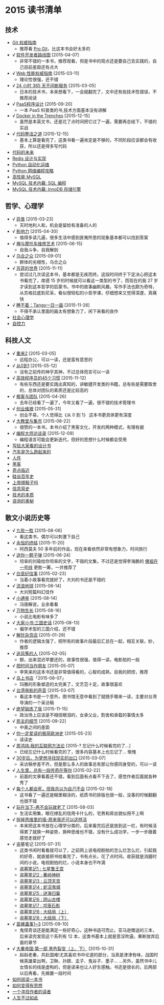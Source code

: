 # 2015 读书清单

## 技术

* [Git 权威指南](http://book.douban.com/subject/6526452/)
    * 推荐看 [Pro Git](http://book.douban.com/subject/3420144/)，比这本书会好太多的
* √ [软件开发者路线图](http://book.douban.com/subject/4924164/) [2015-04-07]
    * 非常不错的一本书，推荐观看，但是书中的观点还是要自己去实践的，自己目前差距还有点大
* √ [Web 性能权威指南](http://book.douban.com/subject/25856314/) [2015-03-11]
    * 理论性很强，还不错
* √ [24 小时 365 天不间断服务](http://book.douban.com/subject/26293733/) [2015-03-05]
    * 日本的技术书，本来想看下，一会就翻完了，文中还有些技术性错误，不推荐阅读
* √ [PaaS程序设计](http://book.douban.com/subject/26312377/) [2015-09-20]
    * 一本 PaaS 科普类的书,技术方面基本没有讲解
* √ [Docker in the Trenches](http://book.douban.com/subject/26477632/) [2015-12-15]
    * 虽然是本英文书，还是花了点时间把它过了一遍，需要再总结下，不错的实战
* √ [代码整洁之道](http://book.douban.com/subject/4199741/) [2015-12-15]
    * 基本上算是看完了，这类书看一遍肯定是不够的，不同阶段应该都会有收获，所以还是得多写代码
* [代码的未来](http://book.douban.com/subject/24536403/)
* [Redis 设计与实现](http://book.douban.com/subject/25900156/)
* [Python 自动化运维](http://book.douban.com/subject/26258735/)
* [Python 网络编程攻略](http://book.douban.com/subject/26230343/)
* [高性能 MySQL](http://book.douban.com/subject/23008813/)
* [MySQL 技术内幕: SQL 编程](http://book.douban.com/subject/10569620/)
* [MySQL 技术内幕: InnoDB 存储引擎](http://book.douban.com/subject/24708143/)

## 哲学、心理学

* √ [异类](http://book.douban.com/subject/25863621/) [2015-03-23]
    * 天时地利人和，机会是留给有准备的人的
* √ [影响力](http://book.douban.com/subject/1786387/) [2015-04-30]
    * 值得多读几遍，很多生活中感到匪夷所思的现象基本都可以找到答案
* √ [禅与摩托车维修艺术](http://book.douban.com/subject/6811366/) [2015-06-15]
    * 自我斗争，自我解剖
* √ [乌合之众](http://book.douban.com/subject/2256351/) [2015-09-01]
    * 群体的劣根性，乌合之众
* √ [苏菲的世界](http://book.douban.com/subject/1045818/) [2015-11-11]
    * 尝试过几次读这本书，基本都是无疾而终。这段时间终于下定决心把这本书看完了，席德 15 岁的时候就可以看这一类型的书了，而现在的我 27 岁才读到这本哲学的启蒙书。书中的故事幽默风趣，写作手法也颇为奇特，从苏格拉底到尼采，看似很轻松的小哲学课，仔细想来又觉得深邃，真痛快
* √ [睡不着：Tango一日一画](http://book.douban.com/subject/25775445/) [2015-11-26]
    * 不得不承认里面的画太有想象力了，闲下来看的良作
* [社会心理学](http://book.douban.com/subject/1476651/)
* [自控力](http://book.douban.com/subject/10786473/)

## 科技人文

* √ [重来2](http://book.douban.com/subject/25861795/) [2015-03-05]
    * 远程办公，可以一读，还是蛮有意思的
* √ [从0到1](http://book.douban.com/subject/26297606/) [2015-05-12]
    * 没有之前传的神乎其神，不过总体而言可以一读
* √ [高效程序员的45个习惯](http://book.douban.com/subject/4164024/) [2015-11-12]
    * 有些东西还是要实践出真知的，讲敏捷开发类的书籍，总有些是需要取舍的，总体对团队的素质还是比较高的
* √ [极客与团队](http://book.douban.com/subject/21372237/) [2015-04-26]
    * 去年已经看了一遍了，今年又看了一遍，很不错的技术管理书
* √ [创业维艰](http://book.douban.com/subject/26306686/) [2015-05-31]
    * 创业不易，个人觉得比《从 0 到 1》 这本书更具体更有深度
* √ [大教堂与集市](http://book.douban.com/subject/25881855/) [2015-08-22]
    * 很赞的一本书，本书介绍了黑客文化，开发的两种模式，有理有据
* √ [编程大师访谈录](http://book.douban.com/subject/7007204/) [2015-12-09]
    * 编程语言可能会更新迭代，但好的思想什么时候都会受用
* [写给大家看的设计书](http://book.douban.com/subject/3323633/)
* [汽车是怎么跑起来的](http://book.douban.com/subject/25761310/)
* [人件](http://book.douban.com/subject/1108725/)
* [黑客](http://book.douban.com/subject/6860890/)
* [奇点临近](http://book.douban.com/subject/6855803/)
* [硅谷百年史](http://book.douban.com/subject/25857804/)
* [上帝掷骰子吗](http://book.douban.com/subject/1467022/)
* [信息简史](http://book.douban.com/subject/25752043/)
* [技术的本质](http://book.douban.com/subject/25846075/)
* [咨询的奥秘](http://book.douban.com/subject/25785829/)

## 散文小说历史等

* √ [九败一胜](http://book.douban.com/subject/25975454/) [2015-08-06]
    * 看这类书，偶尔可以刺激下自己
* √ [永恒的终结](http://book.douban.com/subject/25829693/) [2015-11-20]
    * 阿西莫夫 50 多年前的作品，现在来看依然非常有想象力，时间旅行
* √ [送你一颗子弹](http://book.douban.com/subject/4238362/) [2015-06-24]
    * 坦率的刘瑜给你坦率的文字，不错的文集，不过还是觉得李海鹏的 [佛祖在一号线](http://book.douban.com/subject/4872671/) 更胜一筹，一并推荐了
* √ [白垩纪往事](http://book.douban.com/subject/4832901/) [2015-02-23]
    * 当着小故事看完就好了，大刘的书还是不错的
* √ [流浪地球](http://book.douban.com/subject/3266609/) [2015-08-14]
    * 大刘短篇科幻佳作 
* √ [小通鉴](http://book.douban.com/subject/25741447/) [2015-08-14]
    * 冯唐解说，业余看看 
* √ [万物生长](http://book.douban.com/subject/3018339/) [2015-08-16]
    * 小说比电影有味多了
* √ [大家小书:三国史话](http://book.douban.com/subject/10605395/) [2015-08-13]
    * 偏学术型的三国介绍，还不错 
* √ [解忧杂货店](http://book.douban.com/subject/25862578/) [2015-01-29]
    * 作者的逻辑太强了，把所有的故事片段最后汇总在一起，相互关联，妙，推荐
* √ [追风筝的人](http://book.douban.com/subject/1770782/) [2015-02-05]
    * 额，出来混迟早要还的，故事性很强，值得一读，电影拍的一般
* √ [把时间当作朋友](http://book.douban.com/subject/3609132/) [2015-05-07]
    * 李笑来的这本书还是非常值得看的，心智的成熟，自我的把控，推荐
* √ [岛上书店](http://book.douban.com/subject/26340138/)「2015-08-07」
    * 玛雅的形象塑造的太完美了，文艺范十足，故事很喜欢
* √ [台湾电影的声音](http://book.douban.com/subject/25812567/) [2015-03-07]
    * 看这本书是一个意外，图书馆无意中看到了就随手哪来一读，主要对台湾导演的一个采访稿
* √ [绝望锻炼了我](http://book.douban.com/subject/24257591/) [2015-11-15]
    * 政治场上应该是不相信眼泪的，女承父业，割舍和承载的事情太多
* √ [民主的细节](http://book.douban.com/subject/3813669/) [2015-09-22]
    * 中美之间的差距
* √ [你一定爱读的极简欧洲史](http://book.douban.com/subject/5366248/) [2015-05-23]
    * 读读史
* √ [周鸿祎:我的互联网方法论](http://book.douban.com/subject/25928983/) [2015-? 忘记什么时候看完的了...]
    * 已经忘记什么时候看完的了，很多内容基本上也忘记了... 惭愧
* √ [30岁后，为梦想寻找现实的出口](http://book.douban.com/subject/25974698/) [2015-03-07]
    * 采访稿参差不齐，但是那么多人的故事总有那让你感同身受的，可以一读
* √ [人生里，总有一段传奇在等你](http://book.douban.com/subject/26257660/) [2015-02-22]
    * 前面的文章看着还不错，看到后面有点看不下去了，感觉作者后面就各种秀了
* √ [每个人都会死，但我总以为自己不会](http://book.douban.com/subject/25718139/) [2015-02-18]
    * 这书看了一遍还是糊里糊涂的，纸质书的排版也很一般，没事的时候翻翻也很不错
* √ [玩在当下-再不会玩就老了](https://read.douban.com/ebook/2218222/) [2015-08-03]
    * 生活实用集，眼花缭乱的信用卡什么的，宅男和屌丝貌似用不上啊
* √ [拆掉思维里的墙-原来我还可以这样活](http://book.douban.com/subject/4953695/)
    * 本来把这本书放在心理学分类的，后来看完后还是放到这一栏，有时候活得累了就换一种姿势，换种思维也不错，没有什么成功学，一步一步跟着感觉走就好了
* √ 盗墓笔记 [2015-07-31]
    * 这类书闲时看看就可以了，之前网上说电视剧拍的怎么烂怎么烂，引起我的好奇，就直接把书给看完了，书有点长，花了点时间。收获就是消磨时间的小说，电视剧拍的烂，小说本身也不咋滴
    * [盗墓笔记1 : 七星鲁王宫](http://book.douban.com/subject/3244665/)
    * [盗墓笔记2 : 秦岭神树](http://book.douban.com/subject/2057285/)
    * [盗墓笔记3 : 云顶天宫](http://book.douban.com/subject/2298149/)
    * [盗墓笔记4 : 蛇沼鬼城](http://book.douban.com/subject/3266344/)
    * [盗墓笔记5 : 谜海归巢](http://book.douban.com/subject/3800166/)
    * [盗墓笔记6 : 阴山古楼](http://book.douban.com/subject/4173968/)
    * [盗墓笔记7 : 邛笼石影](http://book.douban.com/subject/5254315/)
    * [盗墓笔记8 : 大结局（上）](http://book.douban.com/subject/6974232/)
    * [盗墓笔记8 : 大结局（下）](http://book.douban.com/subject/6974102/)
* √ [苗疆蛊事1~3](http://book.douban.com/subject/25768277/) [2015-09-10]
    * 鬼怪奇谈还是能满足一些好奇心，这种书适可而止。亚马逊赠送的三本，后来读完发现这个系列有 12 本，这类书基本上就是意淫吹逼，果断放弃后面的章节
* √ [大秦帝国·第一部 黑色裂变（上、下）](http://book.douban.com/subject/1425075/) [2015-10-31]
    * 赳赳老秦，共赴国难!尤其喜欢书中论道的部分，当真是津津有味，战国时候英雄辈出啊，卫鞅、孙膑、孟子、鬼谷子、墨子... ...另外，虽然书中儿女情长的线是虚构的，但是读来也让人好生感触。书还是很长的，后两部以后再看，先搁置一段时间
* [如何阅读一本书](http://book.douban.com/subject/1013208/)
* [如何变得有思想](http://book.douban.com/subject/26268552/)
* [一个寻找作者的读者](http://www.ituring.com.cn/book/1432)
* [人生不过如此](http://book.douban.com/subject/1987453/)
